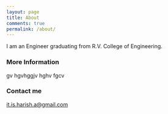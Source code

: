 ```yaml
---
layout: page
title: About
comments: true
permalink: /about/
---
```


I am an Engineer graduating from R.V. College of Engineering.

### More Information

gv hgvhggjv hghv fgcv

### Contact me

[it.is.harish.a@gmail.com](mailto:it.is.harish.a@gmail.com)
